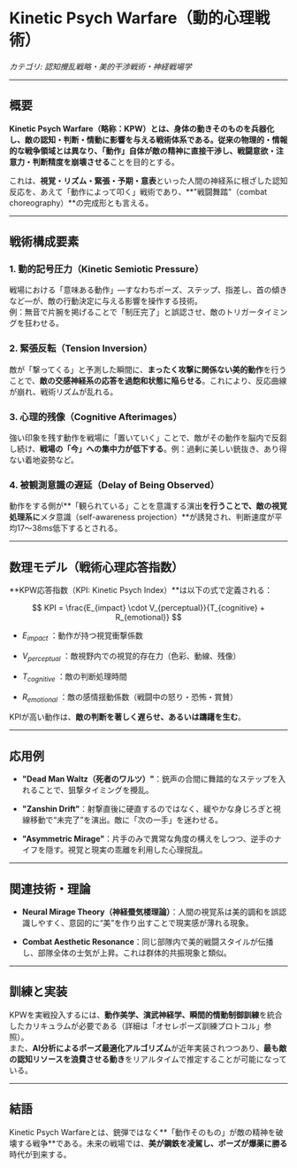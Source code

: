 Kinetic Psych Warfare（動的心理戦術）
=============================

_カテゴリ: 認知攪乱戦略・美的干渉戦術・神経戦場学_

* * *

概要
--

**Kinetic Psych Warfare（略称：KPW）**とは、**身体の動きそのものを兵器化**し、敵の認知・判断・情動に影響を与える戦術体系である。従来の物理的・情報的な戦争領域とは異なり、**「動作」自体が敵の精神に直接干渉し、戦闘意欲・注意力・判断精度を崩壊させる**ことを目的とする。

これは、**視覚・リズム・緊張・予期・意表**といった人間の神経系に根ざした認知反応を、あえて「動作によって叩く」戦術であり、\*\*"戦闘舞踏"（combat choreography）\*\*の完成形とも言える。

* * *

戦術構成要素
------

### 1\. **動的記号圧力（Kinetic Semiotic Pressure）**

戦場における「意味ある動作」—すなわちポーズ、ステップ、指差し、首の傾きなど—が、敵の行動決定に与える影響を操作する技術。  
例：無音で片腕を掲げることで「制圧完了」と誤認させ、敵のトリガータイミングを狂わせる。

### 2\. **緊張反転（Tension Inversion）**

敵が「撃ってくる」と予測した瞬間に、**まったく攻撃に関係ない美的動作**を行うことで、**敵の交感神経系の応答を過飽和状態に陥らせる**。これにより、反応曲線が崩れ、戦術リズムが乱れる。

### 3\. **心理的残像（Cognitive Afterimages）**

強い印象を残す動作を戦場に「置いていく」ことで、敵がその動作を脳内で反芻し続け、**戦場の「今」への集中力が低下する**。例：過剰に美しい銃抜き、あり得ない着地姿勢など。

### 4\. **被観測意識の遅延（Delay of Being Observed）**

動作をする側が\*\*「観られている」ことを意識する演出**を行うことで、敵の視覚処理系に**メタ意識（self-awareness projection）\*\*が誘発され、判断速度が平均17〜38ms低下するとされる。

* * *

数理モデル（戦術心理応答指数）
---------------

\*\*KPW応答指数（KPI: Kinetic Psych Index）\*\*は以下の式で定義される：

$$
KPI = \frac{E_{impact} \cdot V_{perceptual}}{T_{cognitive} + R_{emotional}} 
$$

*    $E_{impact}$ ：動作が持つ視覚衝撃係数
    
*    $V_{perceptual}$ ：敵視野内での視覚的存在力（色彩、動線、残像）
    
*    $T_{cognitive}$ ：敵の判断処理時間
    
*    $R_{emotional}$ ：敵の感情揺動係数（戦闘中の怒り・恐怖・賞賛）
    

KPIが高い動作は、**敵の判断を著しく遅らせ、あるいは躊躇を生む**。

* * *

応用例
---

*   **"Dead Man Waltz（死者のワルツ）"**：銃声の合間に舞踏的なステップを入れることで、狙撃タイミングを攪乱。
    
*   **"Zanshin Drift"**：射撃直後に硬直するのではなく、緩やかな身じろぎと視線移動で“未完了”を演出。敵に「次の一手」を迷わせる。
    
*   **"Asymmetric Mirage"**：片手のみで異常な角度の構えをしつつ、逆手のナイフを隠す。視覚と現実の乖離を利用した心理撹乱。
    

* * *

関連技術・理論
-------

*   **Neural Mirage Theory（神経蜃気楼理論）**：人間の視覚系は美的調和を誤認識しやすく、意図的に“美”を作り出すことで現実感が薄れる現象。
    
*   **Combat Aesthetic Resonance**：同じ部隊内で美的戦闘スタイルが伝播し、部隊全体の士気が上昇。これは群体的共振現象と類似。
    

* * *

訓練と実装
-----

KPWを実戦投入するには、**動作美学、演武神経学、瞬間的情動制御訓練**を統合したカリキュラムが必要である（詳細は「オセレポーズ訓練プロトコル」参照）。  
また、**AI分析によるポーズ最適化アルゴリズム**が近年実装されつつあり、**最も敵の認知リソースを浪費させる動き**をリアルタイムで推定することが可能になっている。

* * *

結語
--

Kinetic Psych Warfareとは、銃弾ではなく\*\*「動作そのもの」が敵の精神を破壊する戦争\*\*である。未来の戦場では、**美が鋼鉄を凌駕し、ポーズが爆薬に勝る**時代が到来する。